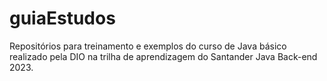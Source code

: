 # guiaEstudos
Repositórios para treinamento e exemplos do curso de Java básico realizado pela DIO na trilha de aprendizagem do Santander Java Back-end 2023.
